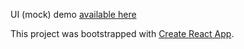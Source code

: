 UI (mock) demo [available here](http://cozinhe-app.surge.sh)

This project was bootstrapped with [Create React App](https://github.com/facebook/create-react-app).
